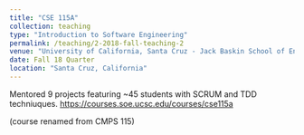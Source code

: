 ```yaml
---
title: "CSE 115A"
collection: teaching
type: "Introduction to Software Engineering"
permalink: /teaching/2-2018-fall-teaching-2
venue: "University of California, Santa Cruz - Jack Baskin School of Engineering"
date: Fall 18 Quarter
location: "Santa Cruz, California"
---
```


Mentored 9 projects featuring ~45 students with SCRUM and TDD techniuques. 
https://courses.soe.ucsc.edu/courses/cse115a

(course renamed from CMPS 115)